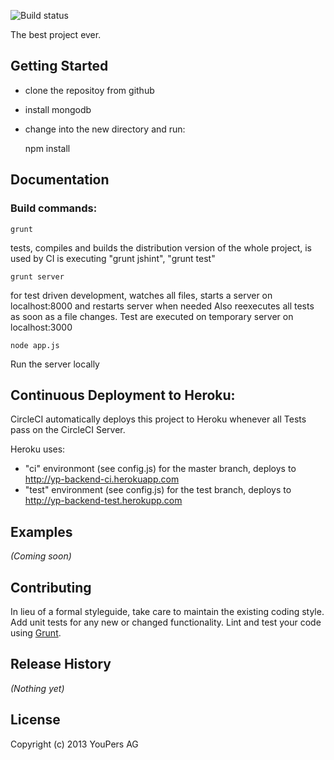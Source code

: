 ![Build status](https://circleci.com/gh/youpers/yp-backend.png?circle-token=:circle-token)

The best project ever.

## Getting Started
- clone the repositoy from github
- install mongodb
- change into the new directory and run:

    npm install


## Documentation
### Build commands:

    grunt
tests, compiles and builds the distribution version of the whole project, is used by CI
is executing "grunt jshint", "grunt test"

    grunt server
for test driven development, watches all files, starts a server on localhost:8000 and restarts server when needed
Also reexecutes all tests as soon as a file changes. Test are executed on temporary server on localhost:3000

    node app.js
Run the server locally

## Continuous Deployment to Heroku:

CircleCI automatically deploys this project to Heroku whenever all Tests pass on the CircleCI Server.

Heroku uses:
- "ci" environmont (see config.js) for the master branch, deploys to http://yp-backend-ci.herokuapp.com
- "test" environment (see config.js) for the test branch, deploys to http://yp-backend-test.herokupp.com

## Examples
_(Coming soon)_

## Contributing
In lieu of a formal styleguide, take care to maintain the existing coding style. Add unit tests for any new or changed functionality. Lint and test your code using [Grunt](http://gruntjs.com/).

## Release History
_(Nothing yet)_

## License
Copyright (c) 2013 YouPers AG
